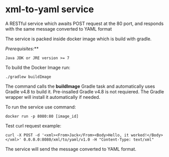 # xml-to-yaml service
A RESTful service which awaits POST request at the 80 port, and responds with the same message converted to YAML format

The service is packed inside docker image which is build with gradle.

_Prerequisites:_**
```
Java JDK or JRE version >= 7
```

To build the Docker Image run:
```
./gradlew buildImage
```
The command calls the **buildImage** Gradle task and automatically uses Gradle v4.8 to build it. Pre-insalled Gradle v4.8 is not requiered. The Gradle wrapper will install it automatically if needed.

To run the service use command:
```
docker run -p 8080:80 [image_id]
```

Test curl request example:
```
curl -X POST -d '<xml><From>Jack</From><Body>Hello, it worked!</Body></xml>' 0.0.0.0:8080/xml/to/yaml/v1.0 -H "Content-Type: text/xml"
```

The service will send the message converted to YAML format.
